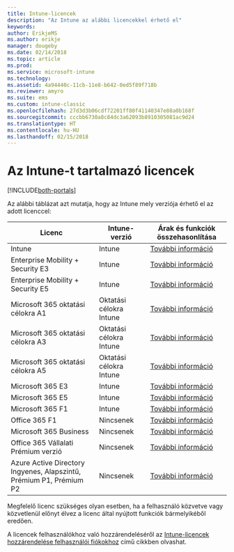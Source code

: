 ```yaml
---
title: Intune-licencek
description: "Az Intune az alábbi licencekkel érhető el"
keywords: 
author: ErikjeMS
ms.author: erikje
manager: dougeby
ms.date: 02/14/2018
ms.topic: article
ms.prod: 
ms.service: microsoft-intune
ms.technology: 
ms.assetid: 4a94440c-11cb-11e8-b642-0ed5f89f718b
ms.reviewer: amyro
ms.suite: ems
ms.custom: intune-classic
ms.openlocfilehash: 27d3d3b06cdf72201ff80f41140347e88a0b168f
ms.sourcegitcommit: cccbb6730a8c84dc3a62093b8910305081ac9d24
ms.translationtype: HT
ms.contentlocale: hu-HU
ms.lasthandoff: 02/15/2018
---
```

# <a name="licenses-that-include-intune"></a>Az Intune-t tartalmazó licencek

[!INCLUDE[both-portals](./includes/note-for-both-portals.md)]

Az alábbi táblázat azt mutatja, hogy az Intune mely verziója érhető el az adott licenccel:

| Licenc | Intune-verzió | Árak és funkciók összehasonlítása |
|-----------------------------------------------------------------------|-------------------------------------------------------------|---|
| Intune | Intune | [További információ](https://www.microsoft.com/en-us/cloud-platform/microsoft-intune-pricing) |
| Enterprise Mobility + Security E3 | Intune | [További információ](https://www.microsoft.com/en-us/cloud-platform/microsoft-intune-pricing) |
| Enterprise Mobility + Security E5 | Intune | [További információ](https://www.microsoft.com/en-us/cloud-platform/microsoft-intune-pricing) |
| Microsoft 365 oktatási célokra A1 | Oktatási célokra Intune | [További információ](https://www.microsoft.com/en-us/education/buy-license/microsoft365/default.aspx#) |
| Microsoft 365 oktatási célokra A3 | Oktatási célokra Intune | [További információ](https://www.microsoft.com/en-us/education/buy-license/microsoft365/default.aspx#) |
| Microsoft 365 oktatási célokra A5 | Oktatási célokra Intune | [További információ](https://www.microsoft.com/en-us/education/buy-license/microsoft365/default.aspx#) |
| Microsoft 365 E3 | Intune | [További információ](https://www.microsoft.com/en-US/microsoft-365/enterprise) |
| Microsoft 365 E5 | Intune | [További információ](https://www.microsoft.com/en-US/microsoft-365/enterprise) |
| Microsoft 365 F1 | Intune | [További információ](https://www.microsoft.com/en-us/microsoft-365/enterprise/firstline) |
| Office 365 F1 | Nincsenek | [További információ](https://www.microsoft.com/en-us/microsoft-365/enterprise/firstline) |
| Microsoft 365 Business | Nincsenek | [További információ](https://www.microsoft.com/en-us/microsoft-365/business) |
| Office 365 Vállalati Prémium verzió | Nincsenek | [További információ](https://www.microsoft.com/en-us/microsoft-365/business) |
| Azure Active Directory Ingyenes, Alapszintű, Prémium P1, Prémium P2 | Nincsenek | [További információ](https://azure.microsoft.com/en-us/pricing/details/active-directory/) |

Megfelelő licenc szükséges olyan esetben, ha a felhasználó közvetve vagy közvetlenül előnyt élvez a licenc által nyújtott funkciók bármelyikéből eredően.

A licencek felhasználókhoz való hozzárendeléséről az [Intune-licencek hozzárendelése felhasználói fiókokhoz](licenses-assign.md) című cikkben olvashat.

